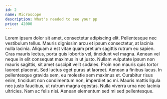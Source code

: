 ```yaml
---
id: 2
name: Microscope
description: What's needed to see your pp
price: 42000
---
```


Lorem ipsum dolor sit amet, consectetur adipiscing elit. Pellentesque nec vestibulum tellus. Mauris dignissim arcu et ipsum consectetur, at lacinia nulla lacinia. Aliquam a est vitae quam pretium sagittis rutrum eu sapien. Cras mauris lectus, porta quis lobortis vel, tincidunt vel magna. Aenean vel neque in elit consequat maximus in ut justo. Nullam vulputate ipsum non mauris sagittis, sit amet suscipit velit sodales. Proin non mauris quis tortor laoreet placerat. Sed luctus eget purus at laoreet. Aenean a finibus lacus. In pellentesque gravida sem, eu molestie sem maximus et. Curabitur risus enim, tincidunt non condimentum non, imperdiet ac mi. Mauris mattis ligula nec justo faucibus, ut rutrum magna egestas. Nulla viverra urna nec lacinia ultricies. Nam ac felis nisi. Aenean elementum sed mi sed pellentesque.

